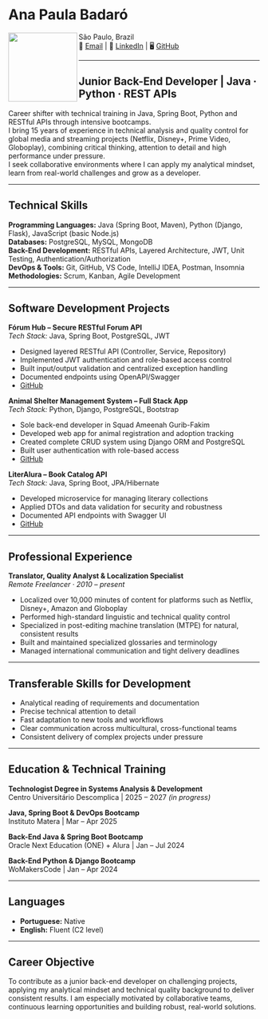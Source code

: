# Ana Paula Badaró   

<img align="left" src="https://media.licdn.com/dms/image/v2/D4D03AQEQNTm21GJtIg/profile-displayphoto-shrink_400_400/B4DZWlh_ukG4Ak-/0/1742238907860?e=1754524800&v=beta&t=I2NeI8X6vYUo4YYzs8-lxsEGPswn0oTyJJLWuxMGihg" height="138"> 

São Paulo, Brazil  
📧 [Email](mailto:apbadaro@icloud.com) | 🔗 [LinkedIn](http://linkedin.com/in/apbadaro) | 🖥️ [GitHub](https://github.com/apbadaro)  

---

## Junior Back-End Developer | Java · Python · REST APIs

Career shifter with technical training in Java, Spring Boot, Python and RESTful APIs through intensive bootcamps.  
I bring 15 years of experience in technical analysis and quality control for global media and streaming projects (Netflix, Disney+, Prime Video, Globoplay), combining critical thinking, attention to detail and high performance under pressure.  
I seek collaborative environments where I can apply my analytical mindset, learn from real-world challenges and grow as a developer.

---

## Technical Skills

**Programming Languages:** Java (Spring Boot, Maven), Python (Django, Flask), JavaScript (basic Node.js)  
**Databases:** PostgreSQL, MySQL, MongoDB  
**Back-End Development:** RESTful APIs, Layered Architecture, JWT, Unit Testing, Authentication/Authorization  
**DevOps & Tools:** Git, GitHub, VS Code, IntelliJ IDEA, Postman, Insomnia  
**Methodologies:** Scrum, Kanban, Agile Development  

---

## Software Development Projects

**Fórum Hub – Secure RESTful Forum API**  
*Tech Stack:* Java, Spring Boot, PostgreSQL, JWT  
- Designed layered RESTful API (Controller, Service, Repository)  
- Implemented JWT authentication and role-based access control  
- Built input/output validation and centralized exception handling  
- Documented endpoints using OpenAPI/Swagger  
- [GitHub](https://github.com/apbadaro/ONE-Final-Challenge-Forum)  

**Animal Shelter Management System – Full Stack App**  
*Tech Stack:* Python, Django, PostgreSQL, Bootstrap  
- Sole back-end developer in Squad Ameenah Gurib-Fakim  
- Developed web app for animal registration and adoption tracking  
- Created complete CRUD system using Django ORM and PostgreSQL  
- Built user authentication with role-based access  
- [GitHub](https://github.com/apbadaro/ProjetoFinal_SquadAmeenahGuribFakim)  

**LiterAlura – Book Catalog API**  
*Tech Stack:* Java, Spring Boot, JPA/Hibernate  
- Developed microservice for managing literary collections  
- Applied DTOs and data validation for security and robustness  
- Documented API endpoints with Swagger UI  
- [GitHub](https://github.com/apbadaro/ONE-Challenge-LiterAlura)  

---

## Professional Experience

**Translator, Quality Analyst & Localization Specialist**  
*Remote Freelancer · 2010 – present*  
- Localized over 10,000 minutes of content for platforms such as Netflix, Disney+, Amazon and Globoplay  
- Performed high-standard linguistic and technical quality control  
- Specialized in post-editing machine translation (MTPE) for natural, consistent results  
- Built and maintained specialized glossaries and terminology  
- Managed international communication and tight delivery deadlines  

---

## Transferable Skills for Development

- Analytical reading of requirements and documentation  
- Precise technical attention to detail  
- Fast adaptation to new tools and workflows  
- Clear communication across multicultural, cross-functional teams  
- Consistent delivery of complex projects under pressure  

---

## Education & Technical Training

**Technologist Degree in Systems Analysis & Development**    
Centro Universitário Descomplica | 2025 – 2027 *(in progress)*  

**Java, Spring Boot & DevOps Bootcamp**  
Instituto Matera | Mar – Apr 2025  

**Back-End Java & Spring Boot Bootcamp**  
Oracle Next Education (ONE) + Alura | Jan – Jul 2024  

**Back-End Python & Django Bootcamp**  
WoMakersCode | Jan – Apr 2024  

---

## Languages

- **Portuguese:** Native  
- **English:** Fluent (C2 level)  

---

## Career Objective

To contribute as a junior back-end developer on challenging projects, applying my analytical mindset and technical quality background to deliver consistent results. I am especially motivated by collaborative teams, continuous learning opportunities and building robust, real-world solutions.

